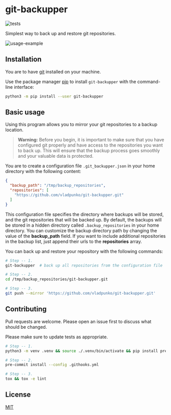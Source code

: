 # git-backupper

![tests](https://github.com/vladpunko/git-backupper/actions/workflows/tests.yml/badge.svg)

Simplest way to back up and restore git repositories.

![usage-example](https://raw.githubusercontent.com/vladpunko/git-backupper/master/git-backupper.gif)

## Installation

You are to have [git](https://git-scm.com) installed on your machine.

Use the package manager [pip](https://pip.pypa.io/en/stable) to install `git-backupper` with the command-line interface:

```bash
python3 -m pip install --user git-backupper
```

## Basic usage

Using this program allows you to mirror your git repositories to a backup location.

> **Warning:**
> Before you begin, it is important to make sure that you have configured git properly and have access to the repositories you want to back up.
> This will ensure that the backup process goes smoothly and your valuable data is protected.

You are to create a configuration file `.git_backupper.json` in your home directory with the following content:

```json
{
  "backup_path": "/tmp/backup_repositories",
  "repositories": [
    "https://github.com/vladpunko/git-backupper.git"
  ]
}
```

This configuration file specifies the directory where backups will be stored, and the git repositories that will be backed up.
By default, the backups will be stored in a hidden directory called `.backup_repositories` in your home directory.
You can customize the backup directory path by changing the value of the **backup_path** field.
If you want to include additional repositories in the backup list, just append their urls to the **repositories** array.

You can back up and restore your repository with the following commands:

```bash
# Step -- 1.
git-backupper  # back up all repositories from the configuration file

# Step -- 2.
cd /tmp/backup_repositories/git-backupper.git

# Step -- 3.
git push --mirror 'https://github.com/vladpunko/git-backupper.git'
```

## Contributing

Pull requests are welcome.
Please open an issue first to discuss what should be changed.

Please make sure to update tests as appropriate.

```bash
# Step -- 1.
python3 -m venv .venv && source ./.venv/bin/activate && pip install pre-commit tox

# Step -- 2.
pre-commit install --config .githooks.yml

# Step -- 3.
tox && tox -e lint
```

## License

[MIT](https://choosealicense.com/licenses/mit)
